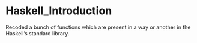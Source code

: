 # Haskell_Introduction
Recoded a bunch of functions which are present in a way or another in the Haskell’s standard library.
